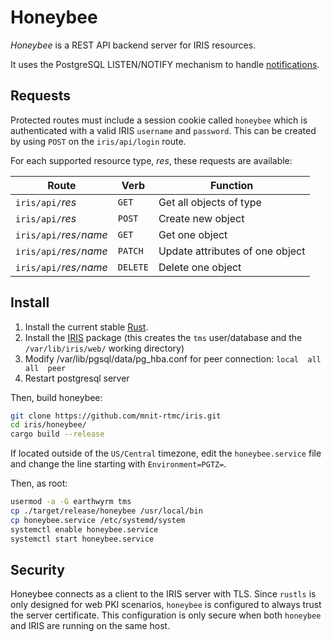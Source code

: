 # Honeybee

*Honeybee* is a REST API backend server for IRIS resources.

It uses the PostgreSQL LISTEN/NOTIFY mechanism to handle [notifications].

## Requests

Protected routes must include a session cookie called `honeybee` which is
authenticated with a valid IRIS `username` and `password`.  This can be
created by using `POST` on the `iris/api/login` route.

For each supported resource type, *res*, these requests are available:

Route                     | Verb     | Function
--------------------------|----------|------------------------
`iris/api/`*res*          | `GET`    | Get all objects of type
`iris/api/`*res*          | `POST`   | Create new object
`iris/api/`*res*`/`*name* | `GET`    | Get one object
`iris/api/`*res*`/`*name* | `PATCH`  | Update attributes of one object
`iris/api/`*res*`/`*name* | `DELETE` | Delete one object

## Install

1. Install the current stable [Rust].
2. Install the [IRIS] package (this creates the `tms` user/database and the
   `/var/lib/iris/web/` working directory)
3. Modify /var/lib/pgsql/data/pg_hba.conf for peer connection:
   `local  all  all  peer`
4. Restart postgresql server

Then, build honeybee:

```sh
git clone https://github.com/mnit-rtmc/iris.git
cd iris/honeybee/
cargo build --release
```

If located outside of the `US/Central` timezone, edit the `honeybee.service`
file and change the line starting with `Environment=PGTZ=`.

Then, as root:
```sh
usermod -a -G earthwyrm tms
cp ./target/release/honeybee /usr/local/bin
cp honeybee.service /etc/systemd/system
systemctl enable honeybee.service
systemctl start honeybee.service
```

## Security

Honeybee connects as a client to the IRIS server with TLS.  Since `rustls` is
only designed for web PKI scenarios, `honeybee` is configured to always trust
the server certificate.  This configuration is only secure when both `honeybee`
and IRIS are running on the same host.


[iris]: https://mnit-rtmc.github.io/iris/installation.html
[notifications]: https://mnit-rtmc.github.io/iris/database.html#notifications
[rust]: https://www.rust-lang.org/tools/install
